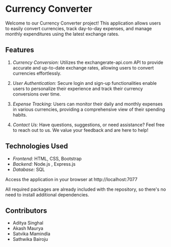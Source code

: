 # Currency Converter

Welcome to our Currency Converter project! This application allows users to easily convert currencies, track day-to-day expenses, and manage monthly expenditures using the latest exchange rates.

## Features

1. *Currency Conversion:* Utilizes the exchangerate-api.com  API to provide accurate and up-to-date exchange rates, allowing users to convert currencies effortlessly.

2. *User Authentication:* Secure login and sign-up functionalities enable users to personalize their experience and track their currency conversions over time.

3. *Expense Tracking:* Users can monitor their daily and monthly expenses in various currencies, providing a comprehensive view of their spending habits.

4. *Contact Us:* Have questions, suggestions, or need assistance? Feel free to reach out to us. We value your feedback and are here to help!

## Technologies Used

- *Frontend:* HTML, CSS, Bootstrap
- *Backend:* Node.js , Express.js
- *Database:* SQL

 Access the application in your browser at http://localhost:7077

All required packages are already included with the repository, so there's no need to install additional dependencies.

## Contributors

- Aditya Singhal
- Akash Maurya
- Satvika Mamindla
- Sathwika Bairoju
